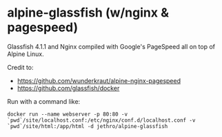 # alpine-glassfish (w/nginx & pagespeed)

Glassfish 4.1.1 and Nginx compiled with Google's PageSpeed all on top of Alpine Linux.

Credit to:

 * https://github.com/wunderkraut/alpine-nginx-pagespeed
 * https://github.com/glassfish/docker

Run with a command like:

```
docker run --name webserver -p 80:80 -v `pwd`/site/localhost.conf:/etc/nginx/conf.d/localhost.conf -v `pwd`/site/html:/app/html -d jethro/alpine-glassfish
```


